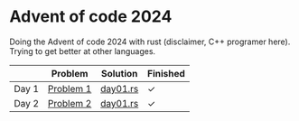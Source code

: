 # Advent of code 2024

Doing the Advent of code 2024 with rust (disclaimer, C++ programer here).
Trying to get better at other languages.

|        | Problem                                            | Solution                                                                       | Finished |
|--------|----------------------------------------------------|--------------------------------------------------------------------------------|----------|
| Day 1  | [Problem 1](https://adventofcode.com/2024/day/1)   | [day01.rs](https://github.com/Pau6b/advent-of-code-2024/blob/main/src/day01.rs)| ✓        |
| Day 2  | [Problem 2](https://adventofcode.com/2024/day/2)   | [day01.rs](https://github.com/Pau6b/advent-of-code-2024/blob/main/src/day02.rs)| ✓        |
